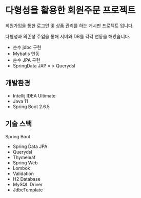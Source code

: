 # 다형성을 활용한 회원주문 프로젝트
회원가입을 통한 로그인 및 상품 관리를 하는 게시판 프로젝트 입니다.

다형성과 의존성 주입을 통해 서버와 DB를 각각 연동을 해봤습니다.
* 순수 jdbc 구현
* Mybatis 연동
* 순수 JPA 구현
* SpringData JAP = > Querydsl 

## 개발환경
* Intellij IDEA Ultimate 
* Java 11
* Spring Boot 2.6.5

## 기술 스택
Spring Boot


* Spring Data JPA
* Querydsl
* Thymeleaf
* Spring Web
* Lombok
* Validation
* H2 Database
* MySQL Driver
* JdbcTemplate


